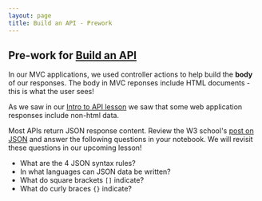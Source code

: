 ```yaml
---
layout: page
title: Build an API - Prework
---
```


## Pre-work for [Build an API](/module4/lessons/Week2/BuildAnAPI)

In our MVC applications, we used controller actions to help build the **body** of our responses.  The body in MVC reponses include HTML documents - this is what the user sees!

As we saw in our [Intro to API lesson]() we saw that some web application responses include non-html data.  

Most APIs return JSON response content.  Review the W3 school's [post on JSON](https://www.w3schools.com/whatis/whatis_json.asp) and answer the following questions in your notebook.  We will revisit these questions in our upcoming lesson!

* What are the 4 JSON syntax rules?
* In what languages can JSON data be written?
* What do square brackets `[]` indicate?
* What do curly braces `{}` indicate?